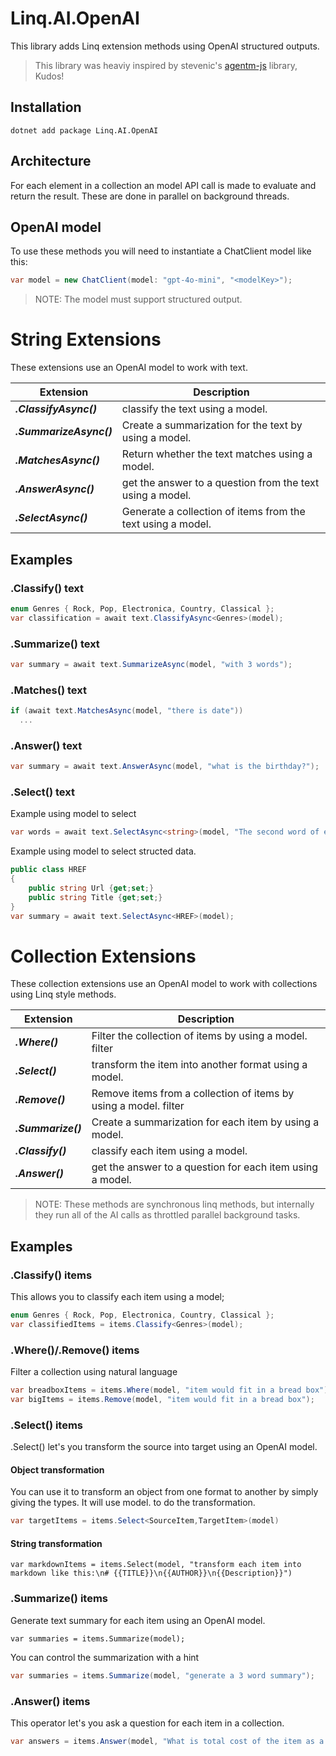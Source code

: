 # Linq.AI.OpenAI
This library adds Linq extension methods using OpenAI structured outputs. 
> This library was heaviy inspired by stevenic's [agentm-js](https://github.com/stevenic/agentm-js) library, Kudos!

## Installation
```dotnet add package Linq.AI.OpenAI ```

## Architecture
For each element in a collection an model API call is made to evaluate and return the result. These are done in parallel on background threads.

## OpenAI model
To use these methods you will need to instantiate a ChatClient model like this:
```csharp
var model = new ChatClient(model: "gpt-4o-mini", "<modelKey>");
```
> NOTE: The model must support structured output.

# String Extensions
These extensions use an OpenAI model to work with text.

| Extension | Description | 
| ----------| ------------|
| ***.ClassifyAsync()*** | classify the text using a model. |
| ***.SummarizeAsync()*** | Create a summarization for the text by using a model. |
| ***.MatchesAsync()*** | Return whether the text matches using a model. |
| ***.AnswerAsync()*** | get the answer to a question from the text using a model. |
| ***.SelectAsync()*** | Generate a collection of items from the text using a model. |

## Examples

### .Classify() text

```csharp
enum Genres { Rock, Pop, Electronica, Country, Classical };
var classification = await text.ClassifyAsync<Genres>(model);
```

### .Summarize() text

```csharp
var summary = await text.SummarizeAsync(model, "with 3 words");
```

### .Matches() text

```csharp
if (await text.MatchesAsync(model, "there is date"))
  ...
```

### .Answer() text

```csharp
var summary = await text.AnswerAsync(model, "what is the birthday?");
```

### .Select() text

Example using model to select 
```csharp
var words = await text.SelectAsync<string>(model, "The second word of every paragraph");
```

Example using model to select structed data.
```csharp
public class HREF 
{ 
	public string Url {get;set;}
	public string Title {get;set;}
}
var summary = await text.SelectAsync<HREF>(model);
```

# Collection Extensions 
These collection extensions use an OpenAI model to work with collections using Linq style methods.

| Extension | Description | 
| ----------| ------------|
| ***.Where()*** | Filter the collection of items by using a model. filter |
| ***.Select()*** | transform the item into another format using a model. |
| ***.Remove()*** | Remove items from a collection of items by using a model. filter |
| ***.Summarize()*** | Create a summarization for each item by using a model. |
| ***.Classify()*** | classify each item using a model. |
| ***.Answer()*** | get the answer to a question for each item using a model. |

> NOTE: These methods are synchronous linq methods, but internally they run all of the AI calls as throttled parallel background tasks.

## Examples

### .Classify() items
This allows you to classify each item using a model;
```csharp
enum Genres { Rock, Pop, Electronica, Country, Classical };
var classifiedItems = items.Classify<Genres>(model);
```

### .Where()/.Remove() items
Filter a collection using natural language
```csharp
var breadboxItems = items.Where(model, "item would fit in a bread box");
var bigItems = items.Remove(model, "item would fit in a bread box");
```

### .Select() items
.Select() let's you transform the source into target using an OpenAI model.

#### Object transformation
You can use it to transform an object from one format to another by simply giving the types. It will use model. to do the transformation.
```csharp
var targetItems = items.Select<SourceItem,TargetItem>(model)
```

#### String transformation
```chsarp
var markdownItems = items.Select(model, "transform each item into markdown like this:\n# {{TITLE}}\n{{AUTHOR}}\n{{Description}}")
```

### .Summarize() items
Generate text summary for each item using an OpenAI model.

```chsarp
var summaries = items.Summarize(model);
```

You can control the summarization with a hint
```csharp
var summaries = items.Summarize(model, "generate a 3 word summary");
```

### .Answer() items
This operator let's you ask a question for each item in a collection.
```csharp
var answers = items.Answer(model, "What is total cost of the item as a float?").Select(answer => Convert.ToFloat(answer));
```


